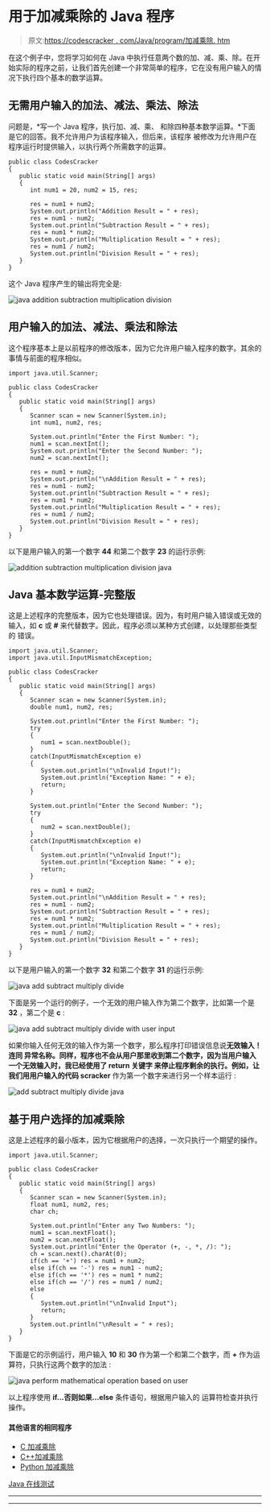 # 用于加减乘除的 Java 程序

> 原文:[https://codescracker . com/Java/program/加减乘除. htm](https://codescracker.com/java/program/addition-subtraction-multiplication-division.htm)

在这个例子中，您将学习如何在 Java 中执行任意两个数的加、减、乘、除。在开始实际的程序之前，让我们首先创建一个非常简单的程序，它在没有用户输入的情况下执行四个基本的数学运算。

## 无需用户输入的加法、减法、乘法、除法

问题是，*写一个 Java 程序，执行加、减、乘、 和除四种基本数学运算。*下面是它的回答。我不允许用户为该程序输入，但后来，该程序 被修改为允许用户在程序运行时提供输入，以执行两个所需数字的运算。

```
public class CodesCracker
{
   public static void main(String[] args)
   {
      int num1 = 20, num2 = 15, res;

      res = num1 + num2;
      System.out.println("Addition Result = " + res);
      res = num1 - num2;
      System.out.println("Subtraction Result = " + res);
      res = num1 * num2;
      System.out.println("Multiplication Result = " + res);
      res = num1 / num2;
      System.out.println("Division Result = " + res);
   }
}
```

这个 Java 程序产生的输出将完全是:

![java addition subtraction multiplication division](../Images/aad7ed69942f1c6a5e3668bef23097a3.png)

## 用户输入的加法、减法、乘法和除法

这个程序基本上是以前程序的修改版本，因为它允许用户输入程序的数字。其余的事情与前面的程序相似。

```
import java.util.Scanner;

public class CodesCracker
{
   public static void main(String[] args)
   {
      Scanner scan = new Scanner(System.in);
      int num1, num2, res;

      System.out.println("Enter the First Number: ");
      num1 = scan.nextInt();
      System.out.println("Enter the Second Number: ");
      num2 = scan.nextInt();

      res = num1 + num2;
      System.out.println("\nAddition Result = " + res);
      res = num1 - num2;
      System.out.println("Subtraction Result = " + res);
      res = num1 * num2;
      System.out.println("Multiplication Result = " + res);
      res = num1 / num2;
      System.out.println("Division Result = " + res);
   }
}
```

以下是用户输入的第一个数字 **44** 和第二个数字 **23** 的运行示例:

![addition subtraction multiplication division java](../Images/c678f4992dd7fd5ee95187800959aeb2.png)

## Java 基本数学运算-完整版

这是上述程序的完整版本，因为它也处理错误。因为，有时用户输入错误或无效的输入，如 **c** 或 **#** 来代替数字。因此，程序必须以某种方式创建，以处理那些类型的 错误。

```
import java.util.Scanner;
import java.util.InputMismatchException;

public class CodesCracker
{
   public static void main(String[] args)
   {
      Scanner scan = new Scanner(System.in);
      double num1, num2, res;

      System.out.println("Enter the First Number: ");
      try
      {
         num1 = scan.nextDouble();
      }
      catch(InputMismatchException e)
      {
         System.out.println("\nInvalid Input!");
         System.out.println("Exception Name: " + e);
         return;
      }

      System.out.println("Enter the Second Number: ");
      try
      {
         num2 = scan.nextDouble();
      }
      catch(InputMismatchException e)
      {
         System.out.println("\nInvalid Input!");
         System.out.println("Exception Name: " + e);
         return;
      }

      res = num1 + num2;
      System.out.println("\nAddition Result = " + res);
      res = num1 - num2;
      System.out.println("Subtraction Result = " + res);
      res = num1 * num2;
      System.out.println("Multiplication Result = " + res);
      res = num1 / num2;
      System.out.println("Division Result = " + res);
   }
}
```

以下是用户输入的第一个数字 **32** 和第二个数字 **31** 的运行示例:

![java add subtract multiply divide](../Images/cf0d5a8e28310c241f61e2d078740070.png)

下面是另一个运行的例子，一个无效的用户输入作为第二个数字，比如第一个是 **32** ，第二个是 **c** :

![java add subtract multiply divide with user input](../Images/cac23181f2bc3ec64d279f163c619bcf.png)

如果你输入任何无效的输入作为第一个数字，那么程序打印错误信息说**无效输入！**连同 异常名称。同样，程序也不会从用户那里收到第二个数字，因为当用户输入一个无效输入时，我已经使用了 **return** 关键字 来停止程序剩余的执行。例如，让我们用用户输入的**代码 scracker** 作为第一个数字来进行另一个样本运行 :

![add subtract multiply divide java](../Images/87d808dd283d073ee0515cc6fb1334df.png)

## 基于用户选择的加减乘除

这是上述程序的最小版本，因为它根据用户的选择，一次只执行一个期望的操作。

```
import java.util.Scanner;

public class CodesCracker
{
   public static void main(String[] args)
   {
      Scanner scan = new Scanner(System.in);
      float num1, num2, res;
      char ch;

      System.out.println("Enter any Two Numbers: ");
      num1 = scan.nextFloat();
      num2 = scan.nextFloat();
      System.out.println("Enter the Operator (+, -, *, /): ");
      ch = scan.next().charAt(0);
      if(ch == '+') res = num1 + num2;
      else if(ch == '-') res = num1 - num2;
      else if(ch == '*') res = num1 * num2;
      else if(ch == '/') res = num1 / num2;
      else
      {
         System.out.println("\nInvalid Input");
         return;
      }
      System.out.println("\nResult = " + res);
   }
}
```

下面是它的示例运行，用户输入 **10** 和 **30** 作为第一个和第二个数字，而 **+** 作为运算符，只执行这两个数字的加法 :

![java perform mathematical operation based on user](../Images/355e010fecffb037acb18f8ad83a6258.png)

以上程序使用 **if...否则如果...else** 条件语句，根据用户输入的 运算符检查并执行操作。

#### 其他语言的相同程序

*   [C 加减乘除](/c/program/addition-subtraction-multiplication-division.htm)
*   [C++加减乘除](/cpp/program/addition-subtraction-multiplication-division.htm)
*   [Python 加减乘除](/python/program/python-program-addition-subtraction-multiplication-division.htm)

[Java 在线测试](/exam/showtest.php?subid=1)

* * *

* * *
